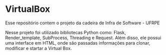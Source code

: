# VirtualBox
Esse repositório contem o projeto da cadeira de Infra de Software - UFRPE

Nesse projeto foi utilizado bibliotecas Python como: Flask, Render_template, SubProcess, Threading e Request. Além disso, ele possui uma interface em HTML, onde são passadas informações para clonar, modificar e startar a Virtual Box.  
